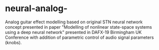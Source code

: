 # neural-analog-
Analog guitar effect modelling based on original STN neural network concept presented in paper "Modelling of nonlinear state-space systems using a deep neural network" presented in DAFX-19 Birmingham UK Conference with addition of parametric control of audio signal parameters (knobs).
